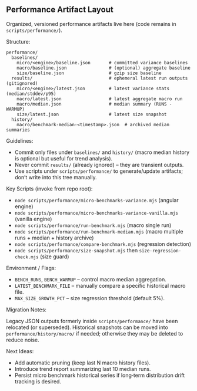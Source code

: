 ## Performance Artifact Layout

Organized, versioned performance artifacts live here (code remains in `scripts/performance/`).

Structure:

```
performance/
  baselines/
    micro/<engine>/baseline.json       # committed variance baselines
    macro/baseline.json                # (optional) aggregate baseline
    size/baseline.json                 # gzip size baseline
  results/                             # ephemeral latest run outputs (gitignored)
    micro/<engine>/latest.json         # latest variance stats (median/stddev/p95)
    macro/latest.json                  # latest aggregate macro run
    macro/median.json                  # median summary (RUNS - WARMUP)
    size/latest.json                   # latest size snapshot
  history/
    macro/benchmark-median-<timestamp>.json  # archived median summaries
```

Guidelines:

- Commit only files under `baselines/` and `history/` (macro median history is optional but useful for trend analysis).
- Never commit `results/` (already ignored) – they are transient outputs.
- Use scripts under `scripts/performance/` to generate/update artifacts; don’t write into this tree manually.

Key Scripts (invoke from repo root):

- `node scripts/performance/micro-benchmarks-variance.mjs` (angular engine)
- `node scripts/performance/micro-benchmarks-variance-vanilla.mjs` (vanilla engine)
- `node scripts/performance/run-benchmark.mjs` (macro single run)
- `node scripts/performance/run-benchmark-median.mjs` (macro multiple runs + median + history archive)
- `node scripts/performance/compare-benchmark.mjs` (regression detection)
- `node scripts/performance/size-snapshot.mjs` then `size-regression-check.mjs` (size guard)

Environment / Flags:

- `BENCH_RUNS`, `BENCH_WARMUP` – control macro median aggregation.
- `LATEST_BENCHMARK_FILE` – manually compare a specific historical macro file.
- `MAX_SIZE_GROWTH_PCT` – size regression threshold (default 5%).

Migration Notes:

Legacy JSON outputs formerly inside `scripts/performance/` have been relocated (or superseded). Historical snapshots can be moved into `performance/history/macro/` if needed; otherwise they may be deleted to reduce noise.

Next Ideas:

- Add automatic pruning (keep last N macro history files).
- Introduce trend report summarizing last 10 median runs.
- Persist micro benchmark historical series if long‑term distribution drift tracking is desired.

